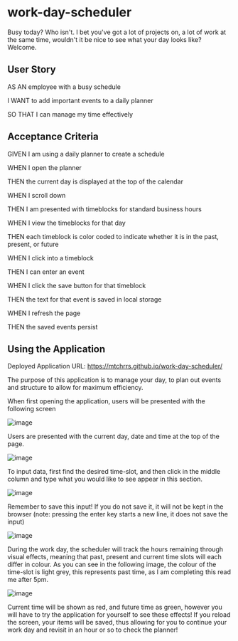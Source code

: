 # work-day-scheduler

Busy today? Who isn't. I bet you've got a lot of projects on, a lot of work at the same time, wouldn't it be nice to see what your day looks like? Welcome.

## User Story

AS AN employee with a busy schedule

I WANT to add important events to a daily planner

SO THAT I can manage my time effectively


## Acceptance Criteria

GIVEN I am using a daily planner to create a schedule

WHEN I open the planner

THEN the current day is displayed at the top of the calendar

WHEN I scroll down

THEN I am presented with timeblocks for standard business hours

WHEN I view the timeblocks for that day

THEN each timeblock is color coded to indicate whether it is in the past, present, or future

WHEN I click into a timeblock

THEN I can enter an event

WHEN I click the save button for that timeblock

THEN the text for that event is saved in local storage

WHEN I refresh the page

THEN the saved events persist


## Using the Application

Deployed Application URL: https://mtchrrs.github.io/work-day-scheduler/

The purpose of this application is to manage your day, to plan out events and structure to allow for maximum efficiency.

When first opening the application, users will be presented with the following screen

![image](https://user-images.githubusercontent.com/110107834/192441911-42e220a1-a02a-409e-9669-380295d4bdc4.png)

Users are presented with the current day, date and time at the top of the page.

![image](https://user-images.githubusercontent.com/110107834/192442142-0d55e47a-86cd-402c-bcee-affc9894df9d.png)

To input data, first find the desired time-slot, and then click in the middle column and type what you would like to see appear in this section.

![image](https://user-images.githubusercontent.com/110107834/190159509-d694985a-3045-4d83-bb83-af668f81fd80.png)

Remember to save this input! If you do not save it, it will not be kept in the browser (note: pressing the enter key starts a new line, it does not save the input)

![image](https://user-images.githubusercontent.com/110107834/190159571-6a747536-095b-4604-ad05-ebddce743830.png)

During the work day, the scheduler will track the hours remaining through visual effects, meaning that past, present and current time slots will each differ in colour.
As you can see in the following image, the colour of the time-slot is light grey, this represents past time, as I am completing this read me after 5pm.

![image](https://user-images.githubusercontent.com/110107834/192442328-f8130164-e9f3-46f7-8cf5-94eed835ba77.png)

Current time will be shown as red, and future time as green, however you will have to try the application for yourself to see these effects!
If you reload the screen, your items will be saved, thus allowing for you to continue your work day and revisit in an hour or so to check the planner!
